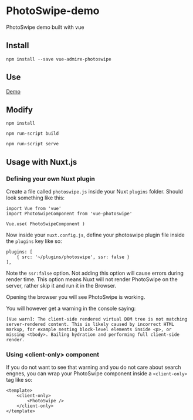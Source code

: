 # PhotoSwipe-demo
PhotoSwipe demo built with vue

## Install

`npm install --save vue-admire-photoswipe`


## Use

[Demo](https://github.com/ymyang/vue-photoswipe-demo)

## Modify

`npm install`

`npm run-script build`

`npm run-script serve`

## Usage with Nuxt.js

### Defining your own Nuxt plugin
Create a file called `photoswipe.js` inside your Nuxt `plugins` folder. Should look something like this:

```
import Vue from 'vue'
import PhotoSwipeComponent from 'vue-photoswipe'

Vue.use( PhotoSwipeComponent )
```

Now inside your `nuxt.config.js`, define your photoswipe plugin file inside the `plugins` key like so:
```
plugins: [
	{ src: '~/plugins/photoswipe', ssr: false }
],
```
Note the `ssr:false` option. Not adding this option will cause errors during render time. This option means Nuxt will not render PhotoSwipe on the server, rather skip it and run it in the Browser.

Opening the browser you will see PhotoSwipe is working.

You will however get a warning in the console saying:
```
[Vue warn]: The client-side rendered virtual DOM tree is not matching server-rendered content. This is likely caused by incorrect HTML markup, for example nesting block-level elements inside <p>, or missing <tbody>. Bailing hydration and performing full client-side render.
```

### Using \<client-only> component
If you do not want to see that warning and you do not care about search engnes, you can wrap your PhotoSwipe component inside a `<client-only>` tag like so:

```
<template>
	<client-only>
		<PhotoSwipe />
	</client-only>
</template>
```